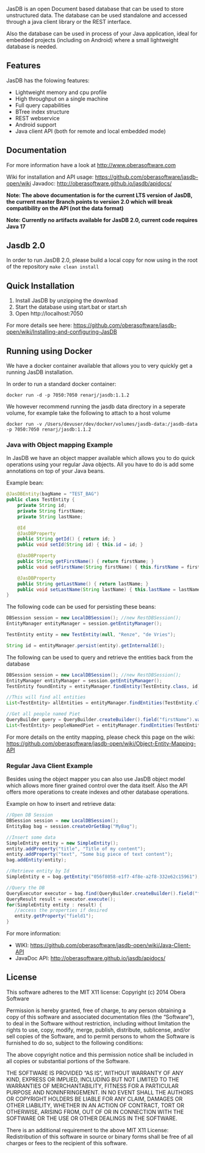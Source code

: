 JasDB is an open Document based database that can be used to store
unstructured data. The database can be used standalone and accessed
through a java client library or the REST interface.

Also the database can be used in process of your Java application,
ideal for embedded projects (including on Android) where a small lightweight database is needed.

## Features
JasDB has the folowing features:
* Lightweight memory and cpu profile
* High throughput on a single machine
* Full query capabilities
* BTree index structure
* REST webservice
* Android support
* Java client API (both for remote and local embedded mode)

## Documentation
For more information have a look at http://www.oberasoftware.com

Wiki for installation and API usage: https://github.com/oberasoftware/jasdb-open/wiki
Javadoc: http://oberasoftware.github.io/jasdb/apidocs/

**Note: The above documentation is for the current LTS version of JasDB, the current master Branch points to version 2.0 which will break compatibility on the API (not the data format)**

**Note: Currently no artifacts available for JasDB 2.0, current code requires Java 17**
## Jasdb 2.0
In order to run JasDB 2.0, please build a local copy for now using in the root of the repository
```make clean install``` 


## Quick Installation
1. Install JasDB by unzipping the download
2. Start the database using start.bat or start.sh
3. Open http://localhost:7050

For more details see here: https://github.com/oberasoftware/jasdb-open/wiki/Installing-and-configuring-JasDB

## Running using Docker
We have a docker container available that allows you to very quickly get a running JasDB installation.

In order to run a standard docker container:
```
docker run -d -p 7050:7050 renarj/jasdb:1.1.2
```

We however recommend running the jasdb data directory in a seperate volume, for example take the following to attach to a host volume
```
docker run -v /Users/devuser/dev/docker/volumes/jasdb-data:/jasdb-data -p 7050:7050 renarj/jasdb:1.1.2
```

### Java with Object mapping Example
In JasDB we have an object mapper available which allows you to do quick operations using your regular Java objects. All you have to do is add some annotations on top of your Java beans.

Example bean:
```java
@JasDBEntity(bagName = "TEST_BAG")
public class TestEntity {
    private String id;
    private String firstName;
    private String lastName;

    @Id
    @JasDBProperty
    public String getId() { return id; }
    public void setId(String id) { this.id = id; }

    @JasDBProperty
    public String getFirstName() { return firstName; }
    public void setFirstName(String firstName) { this.firstName = firstName; }

    @JasDBProperty
    public String getLastName() { return lastName; }
    public void setLastName(String lastName) { this.lastName = lastName; }
}
```

The following code can be used for persisting these beans:
```java
DBSession session = new LocalDBSession(); //new RestDBSession();
EntityManager entityManager = session.getEntityManager();

TestEntity entity = new TestEntity(null, "Renze", "de Vries");

String id = entityManager.persist(entity).getInternalId();
```

The following can be used to query and retrieve the entities back from the database
```java
DBSession session = new LocalDBSession(); //new RestDBSession();
EntityManager entityManager = session.getEntityManager();
TestEntity foundEntity = entityManager.findEntity(TestEntity.class, id);

//This will find all entities
List<TestEntity> allEntities = entityManager.findEntities(TestEntity.class, QueryBuilder.createBuilder());

//Get all people named Piet
QueryBuilder query = QueryBuilder.createBuilder().field("firstName").value("Piet");
List<TestEntity> peopleNamedPiet = entityManager.findEntities(TestEntity.class, query);
```

For more details on the entity mapping, please check this page on the wiki: https://github.com/oberasoftware/jasdb-open/wiki/Object-Entity-Mapping-API

### Regular Java Client Example
Besides using the object mapper you can also use JasDB object model which allows more finer grained control over the data itself. Also the API offers more operations to create indexes and other database operations.

Example on how to insert and retrieve data:
```java
//Open DB Session
DBSession session = new LocalDBSession();
EntityBag bag = session.createOrGetBag("MyBag");

//Insert some data
SimpleEntity entity = new SimpleEntity();
entity.addProperty("title", "Title of my content");
entity.addProperty("text", "Some big piece of text content");
bag.addEntity(entity);

//Retrieve entity by Id
SimpleEntity e = bag.getEntity("056f8058-e1f7-4f8e-a2f8-332e62c15961");

//Query the DB
QueryExecutor executor = bag.find(QueryBuilder.createBuilder().field("field").value(queryKey));
QueryResult result = executor.execute();
for(SimpleEntity entity : result) {
   //access the properties if desired
   entity.getProperty("field1");
}
```

For more information:
* WIKI: https://github.com/oberasoftware/jasdb-open/wiki/Java-Client-API
* JavaDoc API: http://oberasoftware.github.io/jasdb/apidocs/

## License
This software adheres to the MIT X11 license:
Copyright (c) 2014 Obera Software

Permission is hereby granted, free of charge, to any person obtaining a copy of this software and associated documentation files (the “Software”), to deal in the Software without restriction, including without limitation the rights to use, copy, modify, merge, publish, distribute, sublicense, and/or sell copies of the Software, and to permit persons to whom the Software is furnished to do so, subject to the following conditions:

The above copyright notice and this permission notice shall be included in all copies or substantial portions of the Software.

THE SOFTWARE IS PROVIDED “AS IS”, WITHOUT WARRANTY OF ANY KIND, EXPRESS OR IMPLIED, INCLUDING BUT NOT LIMITED TO THE WARRANTIES OF MERCHANTABILITY, FITNESS FOR A PARTICULAR PURPOSE AND NONINFRINGEMENT. IN NO EVENT SHALL THE AUTHORS OR COPYRIGHT HOLDERS BE LIABLE FOR ANY CLAIM, DAMAGES OR OTHER LIABILITY, WHETHER IN AN ACTION OF CONTRACT, TORT OR OTHERWISE, ARISING FROM, OUT OF OR IN CONNECTION WITH THE SOFTWARE OR THE USE OR OTHER DEALINGS IN THE SOFTWARE.

There is an additional requirement to the above MIT X11 License:
Redistribution of this software in source or binary forms shall be free of all charges or fees to the recipient of this software.
